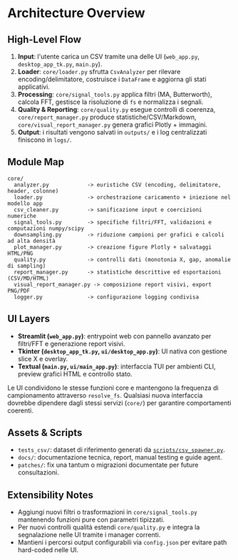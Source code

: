 # Architecture Overview

## High-Level Flow
1. **Input**: l'utente carica un CSV tramite una delle UI (`web_app.py`, `desktop_app_tk.py`, `main.py`).
2. **Loader**: `core/loader.py` sfrutta `CsvAnalyzer` per rilevare encoding/delimitatore, costruisce i `DataFrame` e aggiorna gli stati applicativi.
3. **Processing**: `core/signal_tools.py` applica filtri (MA, Butterworth), calcola FFT, gestisce la risoluzione di `fs` e normalizza i segnali.
4. **Quality & Reporting**: `core/quality.py` esegue controlli di coerenza, `core/report_manager.py` produce statistiche/CSV/Markdown, `core/visual_report_manager.py` genera grafici Plotly + immagini.
5. **Output**: i risultati vengono salvati in `outputs/` e i log centralizzati finiscono in `logs/`.

## Module Map
```text
core/
  analyzer.py            -> euristiche CSV (encoding, delimitatore, header, colonne)
  loader.py              -> orchestrazione caricamento + iniezione nel modello app
  csv_cleaner.py         -> sanificazione input e coercizioni numeriche
  signal_tools.py        -> specifiche filtri/FFT, validazioni e computazioni numpy/scipy
  downsampling.py        -> riduzione campioni per grafici e calcoli ad alta densità
  plot_manager.py        -> creazione figure Plotly + salvataggi HTML/PNG
  quality.py             -> controlli dati (monotonia X, gap, anomalie di sampling)
  report_manager.py      -> statistiche descrittive ed esportazioni (CSV/MD/HTML)
  visual_report_manager.py -> composizione report visivi, export PNG/PDF
  logger.py              -> configurazione logging condivisa
```

## UI Layers
- **Streamlit (`web_app.py`)**: entrypoint web con pannello avanzato per filtri/FFT e generazione report visivi.
- **Tkinter (`desktop_app_tk.py`, `ui/desktop_app.py`)**: UI nativa con gestione slice X e overlay.
- **Textual (`main.py`, `ui/main_app.py`)**: interfaccia TUI per ambienti CLI, preview grafici HTML e controllo stato.

Le UI condividono le stesse funzioni core e mantengono la frequenza di campionamento attraverso `resolve_fs`. Qualsiasi nuova interfaccia dovrebbe dipendere dagli stessi servizi (`core/`) per garantire comportamenti coerenti.

## Assets & Scripts
- `tests_csv/`: dataset di riferimento generati da [`scripts/csv_spawner.py`](../scripts/csv_spawner.py).
- `docs/`: documentazione tecnica, report, manual testing e guide agent.
- `patches/`: fix una tantum o migrazioni documentate per future consultazioni.

## Extensibility Notes
- Aggiungi nuovi filtri o trasformazioni in `core/signal_tools.py` mantenendo funzioni pure con parametri tipizzati.
- Per nuovi controlli qualità estendi `core/quality.py` e integra la segnalazione nelle UI tramite i manager correnti.
- Mantieni i percorsi output configurabili via `config.json` per evitare path hard-coded nelle UI.
